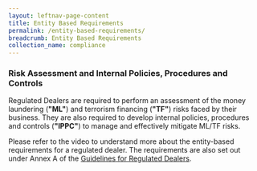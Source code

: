 ```yaml
---
layout: leftnav-page-content
title: Entity Based Requirements
permalink: /entity-based-requirements/
breadcrumb: Entity Based Requirements
collection_name: compliance
---
```


###  Risk Assessment and Internal Policies, Procedures and Controls

Regulated Dealers are required to perform an assessment of the money laundering (**"ML"**) and terrorism financing (**"TF"**) risks faced by their business. They are also required to develop internal policies, procedures and controls (**"IPPC"**) to manage and effectively mitigate ML/TF risks.

Please refer to the video to understand more about the entity-based requirements for a regulated dealer. The requirements are also set out under Annex A of the [Guidelines for Regulated Dealers](/images/Guidelines%20for%20regulated%20dealers_20190828_V1.1Final.pdf).

